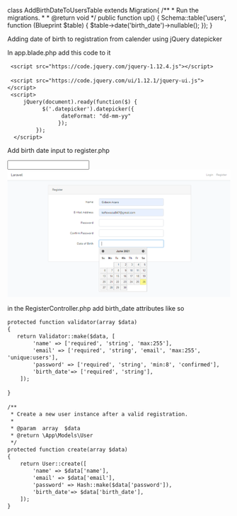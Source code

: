
class AddBirthDateToUsersTable extends Migration{
    /**
     * Run the migrations.
     *
     * @return void
     */
    public function up()
    {
        Schema::table('users', function (Blueprint $table) {
            $table->date('birth_date')->nullable();
        });
    }
        

Adding date of birth to registration from calender using jQuery datepicker

In app.blade.php add  this code to it

     <script src="https://code.jquery.com/jquery-1.12.4.js"></script>
     
     <script src="https://code.jquery.com/ui/1.12.1/jquery-ui.js"></script>
     <script>
         jQuery(document).ready(function($) {
               $('.datepicker').datepicker({
                     dateFormat: "dd-mm-yy" 
                    });
             });
      </script>

Add birth date input to register.php

 <div class="col-md-6">
     <input id="birth_date" type="text" class="form-control datepicker  @error('date_birth') is-invalid @enderror" name="birth_date" required autocomplete="birth_date">
 </div>

<img src="https://github.com/asare847/laravel_birth_date/blob/master/public/datepicker.png">

in the RegisterController.php add birth_date attributes like so

 

    protected function validator(array $data)
    {
	   return Validator::make($data, [
            'name' => ['required', 'string', 'max:255'],
            'email' => ['required', 'string', 'email', 'max:255', 'unique:users'],
            'password' => ['required', 'string', 'min:8', 'confirmed'],
            'birth_date'=> ['required', 'string'],
        ]);
		
    }

    /**
     * Create a new user instance after a valid registration.
     *
     * @param  array  $data
     * @return \App\Models\User
     */
    protected function create(array $data)
    {
        return User::create([
            'name' => $data['name'],
            'email' => $data['email'],
            'password' => Hash::make($data['password']),
            'birth_date'=> $data['birth_date'],
        ]);
    }

